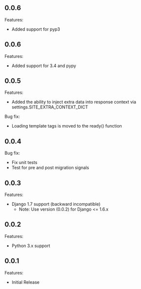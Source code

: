 ## 0.0.6

Features:

  - Added support for pyp3

## 0.0.6

Features:

  - Added support for 3.4 and pypy

## 0.0.5

Features:

  - Added the ability to inject extra data into response context via settings.SITE_EXTRA_CONTEXT_DICT

Bug fix:

  - Loading template tags is moved to the ready() function

## 0.0.4

Bug fix:

  - Fix unit tests
  - Test for pre and post migration signals

## 0.0.3

Features:

  - Django 1.7 support (backward incompatible)
    - Note: Use version (0.0.2) for Django <= 1.6.x

## 0.0.2

Features:

  - Python 3.x support

## 0.0.1

Features:

  - Initial Release
